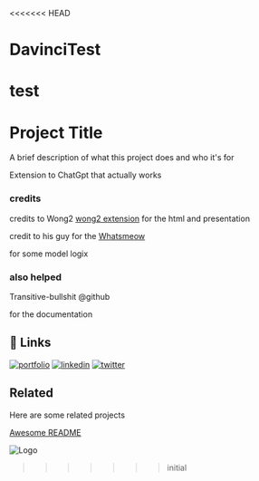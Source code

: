 <<<<<<< HEAD
# DavinciTest
test
=======

# Project Title

A brief description of what this project does and who it's for

Extension to ChatGpt that actually works

### credits 

credits to Wong2
[wong2 extension](https://github.com/wong2/chat-gpt-google-extension)
for the html and presentation

credit to his guy for the [Whatsmeow](https://github.com/tulir/whatsmeow)

for some model logix

### also helped

Transitive-bullshit @github

for the documentation
## 🔗 Links
[![portfolio](https://img.shields.io/badge/my_portfolio-000?style=for-the-badge&logo=ko-fi&logoColor=white)](https://katherineoelsner.com/)
[![linkedin](https://img.shields.io/badge/linkedin-0A66C2?style=for-the-badge&logo=linkedin&logoColor=white)](https://www.linkedin.com/)
[![twitter](https://img.shields.io/badge/twitter-1DA1F2?style=for-the-badge&logo=twitter&logoColor=white)](https://twitter.com/)


## Related

Here are some related projects

[Awesome README](https://github.com/matiassingers/awesome-readme)


![Logo](https://i.pinimg.com/originals/3d/42/bb/3d42bbc65beddfd797f864ae0508edde.gif)

>>>>>>> initial
